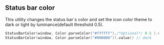 Status bar color
---

This utility changes the status bar`s color and set the icon color theme to dark or light by luminance(default threshold 0.5).


```kotlin
StatusBarColor(window, Color.parseColor("#ffffff"),/*Optional*/ 0.5 ).value() // light
StatusBarColor(window, Color.parseColor("#000000")).value() // dark
```
